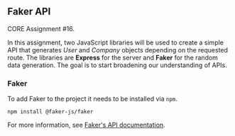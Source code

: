 ## Faker API

CORE Assignment #16.

In this assignment, two JavaScript libraries will be used to create a simple API that generates _User_ and _Company_ objects depending on the requested route. The libraries are **Express** for the server and **Faker** for the random data generation. The goal is to start broadening our understanding of APIs.

### Faker
To add Faker to the project it needs to be installed via `npm`.

```
npm install @faker-js/faker
```

For more information, see [Faker's API documentation](https://fakerjs.dev/api/address.html#city).
